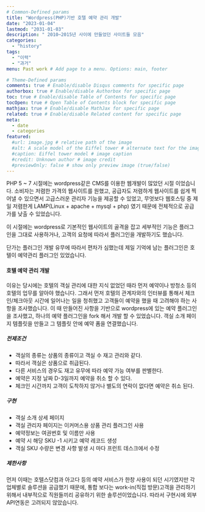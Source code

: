 ```yaml
---
# Common-Defined params
title: "Wordpress(PHP)기반 호텔 예약 관리 개발"
date: "2023-01-04"
lastmod: "2031-01-03"
description: " 2010~2015년 사이에 만들었던 사이트들 모음"
categories:
  - "history"
tags:
  - "이력" 
  - "과거"
menu: Past work # Add page to a menu. Options: main, footer

# Theme-Defined params
comments: true # Enable/disable Disqus comments for specific page
authorbox: true # Enable/disable Authorbox for specific page
toc: true # Enable/disable Table of Contents for specific page
tocOpen: true # Open Table of Contents block for specific page
mathjax: true # Enable/disable MathJax for specific page
related: true # Enable/disable Related content for specific page
meta:
  - date
  - categories
featured:
  #url: image.jpg # relative path of the image
  #alt: A scale model of the Eiffel tower # alternate text for the image
  #caption: Eiffel tower model # image caption
  #credit: Unknown author # image credit
  #previewOnly: false # show only preview image (true/false)
---
```


PHP 5 ~ 7 시절에는  wordpress같은 CMS를 이용한 웹개발이 많았던 시절 이었습니다. 
소비자는 저렴한 가격의 웹사이트를 원했고, 공급자도 저렴하게 웹사이트를 쉽게 찍어낼 수 있으면서
고급스러운 관리자 기능을 제공할 수 있었고, 무엇보다 웹호스팅 중 제일 저렴한게  LAMP(Linux + apache + mysql + php) 였기 때문에 전체적으로 공급가를 낮출 수 있었습니다. 

이 시절에는 wordpress로 기본적인 웹사이트의 골격을 잡고 세부적인 기능은 플러그인을 그대로 사용하거나, 
고객의 요청에 따라서 플러그인을 개발하기도 했습니다. 

단가는 플러그인 개발 유무에 따라서 편차가 심했는데 제일 기억에 남는 플러그인은 호텔이 예약관리 플러그인 있었습니다. 

#### 호텔 예약 관리 개발
이유는 당시에는 호텔의 객실 관리에 대한 지식 없었던 때라 먼저 예약이나 방청소 등의 호텔의 업무를 알아야 했습니다. 그래서 먼저 호텔의 관계자와의 인터뷰를 통해서 체크인/체크아웃 시간에 일어나는 일을 청취했고 
고객들이 예약을 했을 때 고려해야 하는 사항을 조사했습니다. 
이 때 만들어진 사항을 기반으로 wordpress에 있는 예약 플러그인을 조사했고, 하나의 예약 플러그인을 fork 해서 개발 할 수 있었습니다. 
객실 소개 페이지 템플릿을 만들고 그 템플릿 안에 예약 폼을 연결했습니다. 

##### 전제조건
 - 객실의 종류는 상품의 종류이고 객실 수 재고 관리와 같다.
 - 따라서 객실은 상품으로 취급된다. 
 - 다른 서비스의 경우도 재고 유무에 따라 예약 가능 여부를 판별한다.
 - 예약은 지정 날짜 D-3일까지 예약을 취소 할 수 있다. 
 - 체크인 시간까지 고객이 도착하지 않거나 별도의 연락이 없다면 예약은 취소 된다. 

##### 구현
- 객실 소개 상세 페이지
- 객실 관리자 페이지는 이커머스용 상품 관리 플러그인 사용
- 예약정보는 여권번호 및 이름만 사용
- 예약 시 해당 SKU -1 시키고 예약 레코드 생성
- 객실  SKU 수량은 변경 사항 발생 시 마다 프런트 데스크에서 수정 

##### 제한사항
먼저 이때는 호텔스닷컴과 아고다 등의 예약 서비스가 한창 사용이 되던 시기였지만 각 업체별로 솔루션을 공급했기 때문에, 통합 보다는 work-in(직접 방문)고객을 관리하기 위해서 내부적으로 직원들끼리 공유하기 위한 솔루션이었습니다. 따라서 구현시에 외부 API연동은 고려되지 않았습니다. 
